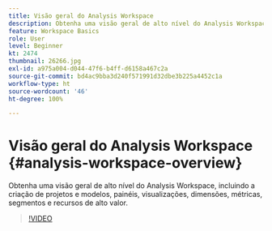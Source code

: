 ```yaml
---
title: Visão geral do Analysis Workspace
description: Obtenha uma visão geral de alto nível do Analysis Workspace, incluindo a criação de projetos e modelos, painéis, visualizações, dimensões, métricas, segmentos e recursos de alto valor.
feature: Workspace Basics
role: User
level: Beginner
kt: 2474
thumbnail: 26266.jpg
exl-id: a975a004-d044-47f6-b4ff-d6158a467c2a
source-git-commit: bd4ac9bba3d240f571991d32dbe3b225a4452c1a
workflow-type: ht
source-wordcount: '46'
ht-degree: 100%

---
```


# Visão geral do Analysis Workspace {#analysis-workspace-overview}

Obtenha uma visão geral de alto nível do Analysis Workspace, incluindo a criação de projetos e modelos, painéis, visualizações, dimensões, métricas, segmentos e recursos de alto valor.

>[!VIDEO](https://video.tv.adobe.com/v/26266/?quality=12)
